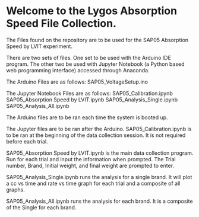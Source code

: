 # Welcome to the Lygos Absorption Speed File Collection.

The Files found on the repository are to be used for the SAP05 Absorption Speed by LVIT experiment.

There are two sets of files. One set to be used with the Arduino IDE program. The other two be used with
Jupyter Notebook (a Python based web programming interface) accessed through Anaconda. 

The Arduino Files are as follows:
  SAP05_VoltageSetup.ino

The Jupyter Notebook Files are as follows:
  SAP05_Calibration.ipynb
  SAP05_Absorption Speed by LVIT.ipynb
  SAP05_Analysis_Single.ipynb
  SAP05_Analysis_All.ipynb



The Arduino files are to be ran each time the system is booted up.

The Jupyter files are to be ran after the Arduino. 
  SAP05_Calibration.ipynb is to be ran at the beginning of the data collection session. It is not required before 
  each trial.

  SAP05_Absorption Speed by LVIT.ipynb is the main data collection program. Run for each trial and input the information when prompted. 
  The Trial number, Brand, Initial weight, and final weight are prompted to enter.

  SAP05_Analysis_Single.ipynb runs the analysis for a single brand. It will plot a cc vs time and rate vs time graph
  for each trial and a composite of all graphs. 

  SAP05_Analysis_All.ipynb runs the analysis for each brand. It is a composite of the Single for each brand.

